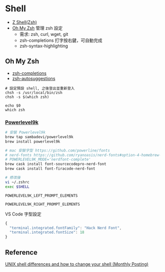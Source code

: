 # Shell

* [Z Shell\(Zsh](https://www.zsh.org/)[\)](https://github.com/ohmyzsh/ohmyzsh)
* [Oh My Zsh](https://github.com/ohmyzsh/ohmyzsh) 管理 zsh 設定
  * 需求: zsh, curl, wget, git
  * zsh-completions 打字按右鍵，可自動完成
  * zsh-syntax-highlighting

## Oh My Zsh

* [zsh-completions](https://github.com/zsh-users/zsh-completions)
* [zsh-autosuggestions](https://github.com/zsh-users/zsh-autosuggestions)

```text
# 設定預設 shell, 之後登出並重新登入
chsh -s /usr/local/bin/zsh
chsh -s $(which zsh)

echo $0
which zsh
```

### [Powerlevel9k](https://github.com/Powerlevel9k/powerlevel9k)

```bash
# 安裝 Powerlevel9k
brew tap sambadevi/powerlevel9k
brew install powerlevel9k

# mac 安裝字型 https://github.com/powerline/fonts
# nerd-fonts https://github.com/ryanoasis/nerd-fonts#option-4-homebrew-fonts
# POWERLEVEL9K_MODE='nerdfont-complete'
brew cask install font-sourcecodepro-nerd-font
brew cask install font-firacode-nerd-font

# 修改後
vi ~/.zshrc
exec $SHELL
```

`POWERLEVEL9K_LEFT_PROMPT_ELEMENTS`

`POWERLEVEL9K_RIGHT_PROMPT_ELEMENTS`

VS Code 字型設定

```javascript
{
  "terminal.integrated.fontFamily": "Hack Nerd Font",
  "terminal.integrated.fontSize": 18
}
```

## Reference

[UNIX shell differences and how to change your shell \(Monthly Posting\)](http://www.faqs.org/faqs/unix-faq/shell/shell-differences/)

